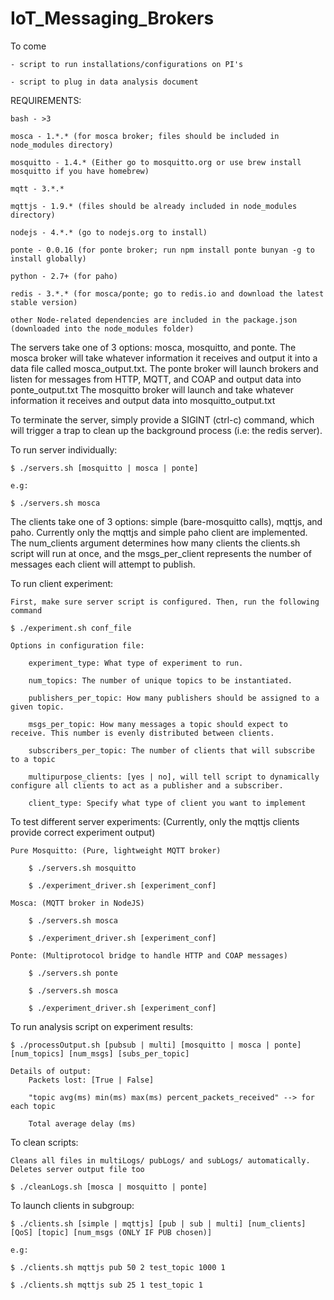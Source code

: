 # IoT_Messaging_Brokers

To come

	- script to run installations/configurations on PI's

	- script to plug in data analysis document

REQUIREMENTS:

	bash - >3

	mosca - 1.*.* (for mosca broker; files should be included in node_modules directory)

	mosquitto - 1.4.* (Either go to mosquitto.org or use brew install mosquitto if you have homebrew)

	mqtt - 3.*.* 

	mqttjs - 1.9.* (files should be already included in node_modules directory)

	nodejs - 4.*.* (go to nodejs.org to install)

	ponte - 0.0.16 (for ponte broker; run npm install ponte bunyan -g to install globally)

	python - 2.7+ (for paho)

	redis - 3.*.* (for mosca/ponte; go to redis.io and download the latest stable version)
		
	other Node-related dependencies are included in the package.json (downloaded into the node_modules folder)

The servers take one of 3 options: mosca, mosquitto, and ponte.
The mosca broker will take whatever information it receives and output it into a data file called mosca_output.txt.
The ponte broker will launch brokers and listen for messages from HTTP, MQTT, and COAP and output data into ponte_output.txt
The mosquitto broker will launch and take whatever information it receives and output data into mosquitto_output.txt

To terminate the server, simply provide a SIGINT (ctrl-c) command, which will trigger a trap to clean up the background 
process (i.e: the redis server).

To run server individually:
	
	$ ./servers.sh [mosquitto | mosca | ponte]

	e.g:

	$ ./servers.sh mosca

	
The clients take one of 3 options: simple (bare-mosquitto calls), mqttjs, and paho. Currently only the mqttjs and simple paho client are implemented. The num_clients argument determines how many clients the clients.sh script will run at once, and the msgs_per_client represents the number of messages each client will attempt to publish. 

To run client experiment:

	First, make sure server script is configured. Then, run the following command

	$ ./experiment.sh conf_file
	
	Options in configuration file:
	
		experiment_type: What type of experiment to run.
		
		num_topics: The number of unique topics to be instantiated.

		publishers_per_topic: How many publishers should be assigned to a given topic.

		msgs_per_topic: How many messages a topic should expect to receive. This number is evenly distributed between clients.

		subscribers_per_topic: The number of clients that will subscribe to a topic

		multipurpose_clients: [yes | no], will tell script to dynamically configure all clients to act as a publisher and a subscriber.

		client_type: Specify what type of client you want to implement

To test different server experiments: (Currently, only the mqttjs clients provide correct experiment output)

	Pure Mosquitto: (Pure, lightweight MQTT broker)

		$ ./servers.sh mosquitto 

		$ ./experiment_driver.sh [experiment_conf]

	Mosca: (MQTT broker in NodeJS)

		$ ./servers.sh mosca

		$ ./experiment_driver.sh [experiment_conf]

	Ponte: (Multiprotocol bridge to handle HTTP and COAP messages)

		$ ./servers.sh ponte

		$ ./servers.sh mosca

		$ ./experiment_driver.sh [experiment_conf]

To run analysis script on experiment results:

	$ ./processOutput.sh [pubsub | multi] [mosquitto | mosca | ponte] [num_topics] [num_msgs] [subs_per_topic]

	Details of output: 
		Packets lost: [True | False]

		"topic avg(ms) min(ms) max(ms) percent_packets_received" --> for each topic

		Total average delay (ms)

To clean scripts:

	Cleans all files in multiLogs/ pubLogs/ and subLogs/ automatically. Deletes server output file too

	$ ./cleanLogs.sh [mosca | mosquitto | ponte]


To launch clients in subgroup:

	$ ./clients.sh [simple | mqttjs] [pub | sub | multi] [num_clients] [QoS] [topic] [num_msgs (ONLY IF PUB chosen)]

	e.g: 

	$ ./clients.sh mqttjs pub 50 2 test_topic 1000 1

	$ ./clients.sh mqttjs sub 25 1 test_topic 1
	





